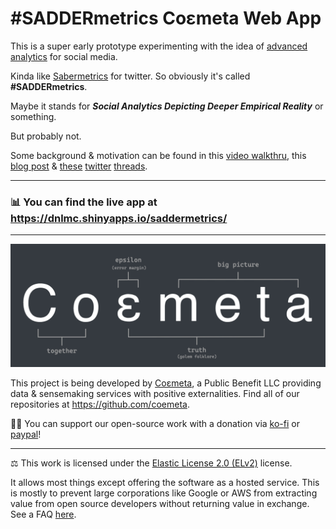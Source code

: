 # #SADDERmetrics Coεmeta Web App 

This is a super early prototype experimenting with the idea of [advanced analytics](https://en.wikipedia.org/wiki/Advanced_statistics_in_basketball) for social media. 

Kinda like [Sabermetrics](https://en.wikipedia.org/wiki/Sabermetrics) for twitter. So obviously it's called **#SADDERmetrics**.

Maybe it stands for **_Social Analytics Depicting Deeper Empirical Reality_** or something. 

But probably not.

Some background & motivation can be found in this [video walkthru](https://www.youtube.com/watch?v=9hn5EhbTqyk), this [blog post](https://dnlmc.medium.com/ingroup-colossus-visakanv-744c08f408f2?sk=79d5a0c6880c38dc6c5e82d05c3a8383) & [these](https://twitter.com/dnlmc/status/1482388817868988416) [twitter](https://twitter.com/dnlmc/status/1480220400491634689) [threads](https://twitter.com/dnlmc/status/1471526268860608520).

---

### 📊 You can find the live app at https://dnlmc.shinyapps.io/saddermetrics/

---
![](https://github.com/coemeta/public-work-log/blob/13b9eacdd3be522bcb61656af84213e0f99603c8/media/coemeta_logo_banner.png)

This project is being developed by [Coεmeta](https://coemeta.xyz), a Public Benefit LLC providing data & sensemaking services with positive externalities. Find all of our repositories at https://github.com/coemeta.
 
🙏🏼 You can support our open-source work with a donation via [ko-fi](https://ko-fi.com/coemeta) or [paypal](https://www.paypal.com/donate/?hosted_button_id=7W4M66QGW3LT8)! 

---

⚖️ This work is licensed under the [Elastic License 2.0 (ELv2)](https://www.elastic.co/licensing/elastic-license) license. 

It allows most things except offering the software as a hosted service. This is mostly to prevent large corporations like Google or AWS from extracting value from open source developers without returning value in exchange. See a FAQ [here](https://www.elastic.co/licensing/elastic-license/faq#faq-on-elastic-license-2.0-elv2). 

